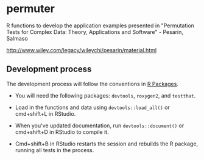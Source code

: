 # permuter

R functions to develop the application examples presented in "Permutation Tests
for Complex Data: Theory, Applications and Software" - Pesarin, Salmaso

http://www.wiley.com/legacy/wileychi/pesarin/material.html


## Development process

The development process will follow the conventions in [R Packages](http://r-pkgs.had.co.nz).


* You will need the following packages: `devtools`, `roxygen2`, and `testthat`.

* Load in the functions and data using `devtools::load_all()` or cmd+shift+L in RStudio.

* When you've updated documentation, run `devtools::document()` or cmd+shift+D in RStudio to compile it.

* Cmd+shift+B in RStudio restarts the session and rebuilds the R package, running all tests in the process.

